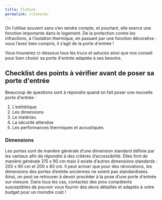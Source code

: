 ```yaml
---
title: Cloture
permalink: /cloture/
---
```


On l’utilise souvent sans s’en rendre compte, et pourtant, elle exerce une fonction importante dans le logement. De la protection contre les infractions, à l’isolation thermique, en passant par une fonction décorative : vous l’avez bien compris, il s’agit de la porte d'entrée !

Vous trouverez ci-dessous tous les trucs et astuces ainsi que nos conseil pour bien choisir sa porte d'entrée adaptée à ses besoins.

## Checklist des points à vérifier avant de poser sa porte d'entrée

Beaucoup de questions sont à répondre quand on fait poser une nouvelle porte d'entrée :
1. L’esthétique
2. Les dimensions
3. Le matériau
4. La sécurité attendue
5. Les performances thermiques et acoustiques

### Dimensions

Les portes sont de manière générale d’une dimension standard définie par les vantaux afin de répondre à des critères d’accessibilité. Elles font de manière générale 215 x 90 cm mais il existe d’autres dimensions standards :
200 x 90 cm et 200 x 80 cm. Il peut arriver que pour des rénovations, les dimensions des portes d’entrée anciennes ne soient pas standardisées.
Ainsi, on peut se retrouver à devoir procéder à la pose d’une porte d'entrée sur-mesure.
Dans tous les cas, contactez des pros compétents susceptibles de pouvoir vous fournir des devis détaillés et adaptés à votre budget pour un moindre coût !
